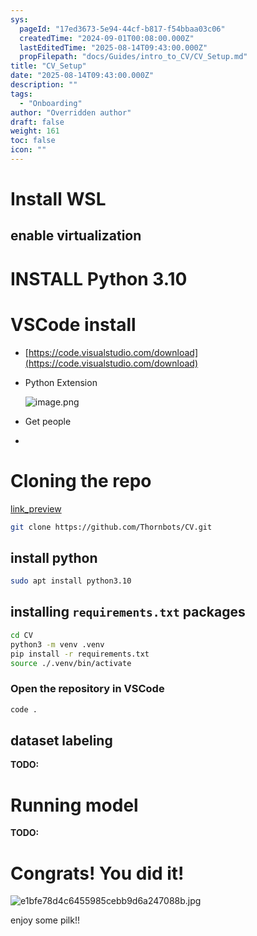 ```yaml
---
sys:
  pageId: "17ed3673-5e94-44cf-b817-f54bbaa03c06"
  createdTime: "2024-09-01T00:08:00.000Z"
  lastEditedTime: "2025-08-14T09:43:00.000Z"
  propFilepath: "docs/Guides/intro_to_CV/CV_Setup.md"
title: "CV_Setup"
date: "2025-08-14T09:43:00.000Z"
description: ""
tags:
  - "Onboarding"
author: "Overridden author"
draft: false
weight: 161
toc: false
icon: ""
---
```


# Install WSL

## enable virtualization

# INSTALL Python 3.10

# VSCode install

- [https://code.visualstudio.com/download](https://code.visualstudio.com/download)
- Python Extension

	![image.png](https://prod-files-secure.s3.us-west-2.amazonaws.com/d518164a-d88e-44d1-a4ee-3adb3bd8bce0/d82b6650-a5e4-4d3c-b8c9-93d817dae00e/image.png?X-Amz-Algorithm=AWS4-HMAC-SHA256&X-Amz-Content-Sha256=UNSIGNED-PAYLOAD&X-Amz-Credential=ASIAZI2LB4664QCSPO4T%2F20250816%2Fus-west-2%2Fs3%2Faws4_request&X-Amz-Date=20250816T160937Z&X-Amz-Expires=3600&X-Amz-Security-Token=IQoJb3JpZ2luX2VjEC4aCXVzLXdlc3QtMiJHMEUCIQDhAq2wiIAVzq0MqY5atpLkN3dzn2j%2Fo4n9Sf%2BaygDq0QIgJ3sVRAjzC%2BEgT1uZqichk11bWDOeXibD3T9WmeaSj34q%2FwMIdxAAGgw2Mzc0MjMxODM4MDUiDCzo9PeefBvLMZGI4SrcAy0SPV21AS5j9SP2xteJvpzuDt5PH0J3FXdXf1yjMelbcX1i7XDLuxSMkc%2F6jkDAXlBNjdsgR7sUS31B3z3PrdPLVP04WaxND2HNyw2Ys34QIwe4Gfl9VBJnl4d8%2Fmi0gbB7ErXBBIOSeuabxUvnJLDd84VSiPtaC1WUnYp6nBZcGxPOi7vGvsVYmdC9oM7eLiYyV3mMC4odggp2MT62gm5GGHdt5y8c%2BzLFBgG928d%2BYvyxSiTEAHm3nwFqNkgd4fk1gPztE%2B7TWCnzB0ZKVsAio1j6LiQJl7bLqNfI%2B6S1yOeVZN94mUGjHyZzaio%2Bq2OpqyRgNvTgmhDFzM3Cw2cuFzj7fP1vFMjf86rzfi7dP1isvVS%2BY2z972Se9Ot2RImP9%2BOAwviewqEWWhSGegl5Ik3yavZKBpAgPN0dFUqA166im8aSWuASVhMLBKHO1Y8YudLcahnHAtOQJBAb9kq%2FDgUvhdjCuZCDT7FnUmiuLxhLB%2Fz3Fo1C3BUJM6sQUE2OkUE4fCVGYY5ktr%2B509EU4UzJ3D0mAZ6X6vjZim6KtF%2FyazgBf6GDsxzJp0%2BHVQ4SpltOhPEpcgH31Gf5kURA3cSI4R2D14LAf1qeS1Y1FZz4VlEgSD7MgaSLMLOYgsUGOqUBkZowJwC5aaHrxirS3TiSl9rgCF40ZGluaqNpQhcklo3NPA4E09KT93LDbudUcJtT5YP5LS6zsMAECnCmSxcB%2B9N8WVL8CSMntIHAuANoShve5lQAkNaBORGEPUnV%2BVg9s5pl1Afr%2F7LHlEJy7zoRi%2FPKRnE6ZsKorFoi9Mk%2BQVXIbgmcAKrrf3qMOq9KD2Xu8w2NP85D1a%2BSZrv2kmz2TIDcAttl&X-Amz-Signature=5939fcf81724f318758592b47b19d3033dfc4476858e1cd2f270fe6e0093d045&X-Amz-SignedHeaders=host&x-amz-checksum-mode=ENABLED&x-id=GetObject)
- Get people
- 

# Cloning the repo

[link_preview](https://github.com/Thornbots/CV/)

```bash
git clone https://github.com/Thornbots/CV.git
```

## install python

```bash
sudo apt install python3.10
```

## installing `requirements.txt` packages

```bash
cd CV
python3 -m venv .venv
pip install -r requirements.txt
source ./.venv/bin/activate
```

### Open the repository in VSCode

```bash
code .
```

## dataset labeling  

**TODO:**

# Running model

**TODO:**

# Congrats! You did it!

![e1bfe78d4c6455985cebb9d6a247088b.jpg](https://prod-files-secure.s3.us-west-2.amazonaws.com/d518164a-d88e-44d1-a4ee-3adb3bd8bce0/7d1ce04e-65d6-40c8-814d-754280e9515a/e1bfe78d4c6455985cebb9d6a247088b.jpg?X-Amz-Algorithm=AWS4-HMAC-SHA256&X-Amz-Content-Sha256=UNSIGNED-PAYLOAD&X-Amz-Credential=ASIAZI2LB46664Y2NNK7%2F20250816%2Fus-west-2%2Fs3%2Faws4_request&X-Amz-Date=20250816T160936Z&X-Amz-Expires=3600&X-Amz-Security-Token=IQoJb3JpZ2luX2VjEC4aCXVzLXdlc3QtMiJHMEUCIQC0iMs3eNNYrmMsmT5OrLQFqtpg9VNfdS7cE7ENDxMVNgIgSM9QtFqwpsRsNEmq0xpyqPpSiOq1doCIHNbNCWrh5i8q%2FwMIdxAAGgw2Mzc0MjMxODM4MDUiDM9embIxpzWLd%2Fre%2FyrcA8nHLTNAuy7jivwVKSfqRZWfWBW%2FosmepLMlAz7zT46fV6acxukez6f7ZtO9dpP7FZdAtL3pe%2B6%2FzvMRrpEB30oG3Hnyskn5cgx4s3fF5fVTrEf%2Brzzym8Woa112UqtblK3zb5L480DXN7%2FGLwfqRoRk049kj1QZyfj4TEt2F98wpRO7p1h%2B4Dx%2Fq%2BVV6ZCAXQUKsNUbtBh3A%2BdOJrNluYv0qtxks2pPLU2W5zSO8RCa8%2Fje6yzfqHq8zz%2BDbxwfnsAO%2BxcAqDx%2FsffdoCaV28%2BQZqCtE11pTG2zJlMu81tpBBSNeJA9ItQt2EkcYUqt7vxPAwNOtRzNM2JnTgjhJGObYB3FH9xVcvDloTgKzmRDa%2BIVaVEtLgsLmfOTjhOfH%2Fzf9poJna8awLoqk5DW7wpKRGz2MwWKjwqdtNpI8lDLEu6GyiC3qEpIhO9Rhkg9PTWwJulAIRhdb24D2aG90ZBjHOa3gxyg9dDMCd2ZK8e3VwhLcCobVPnaHZr8tPpgEFbwuQMIb%2FFjttspUc89SB6d4VZti5XAHv46iejsAfQlg4Lh653iFo9K%2FT4uFehETsl8bgeZN0uhRIJmfEJydD%2B9eswUSjO4i6sHNf8JSOhrg5LJm8i%2FalPGvvcYMO2bgsUGOqUBrUi4hhcVwmKXvR5HBSuhZ%2BwQzQMCZbgAZAUGQ4eanD2tkH9UwXzQz%2Bv8WcMJUL%2B%2FdUpDO8skmfkn7Ebl1p6EVdAz5It%2FSZFQd2dEubTIvdcpaSn8v0RfUVPHqQjxiXL0xEIrNTB9PQngefZgF%2Bu9qW35WUTjj0auqtDVRDFG9QgCsPFCIwEllsDzYbPLYePO5NJaLkHThoNAb6BuJkKm4%2FTpdiTY&X-Amz-Signature=499bf014ed95ff10cf38df0beb4515f3d3ab0d2ebcd2799ef49699864c6bf3bf&X-Amz-SignedHeaders=host&x-amz-checksum-mode=ENABLED&x-id=GetObject)

enjoy some pilk!!
